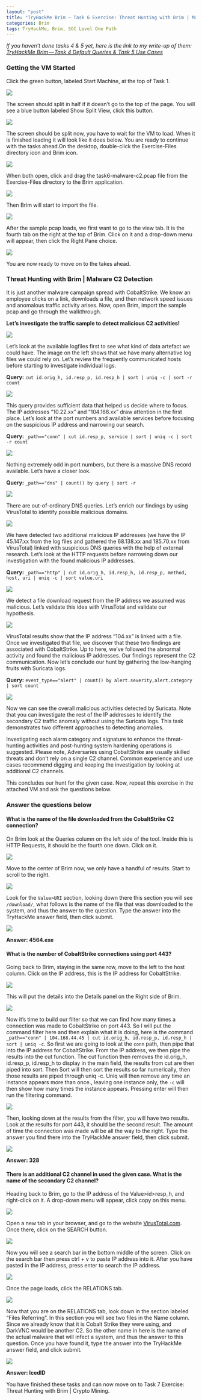 ```yaml
---
layout: "post"
title: "TryHackMe Brim — Task 6 Exercise: Threat Hunting with Brim | Malware C2 Detection"
categories: Brim
tags: TryHackMe, Brim, SOC Level One Path
---
```


_If you haven’t done tasks 4 & 5 yet, here is the link to my write-up of them:_ [_TryHackMe Brim — Task 4 Default Queries & Task 5 Use Cases_](https://medium.com/@haircutfish/tryhackme-brim-task-4-default-queries-task-5-use-cases-cd31926a1905)

### Getting the VM Started

Click the green button, labeled Start Machine, at the top of Task 1.

![](https://cdn-images-1.medium.com/max/720/0*9btBDBIv3QcAh1r0.png)

The screen should split in half if it doesn’t go to the top of the page. You will see a blue button labeled Show Split View, click this button.

![](https://cdn-images-1.medium.com/max/720/0*vBawZboGIxa8s2zq.png)

The screen should be split now, you have to wait for the VM to load. When it is finished loading it will look like it does below. You are ready to continue with the tasks ahead.On the desktop, double-click the Exercise-Files directory icon and Brim icon.

![](https://cdn-images-1.medium.com/max/720/0*kyVkNeKrv62q-TFx.png)

When both open, click and drag the task6-malware-c2.pcap file from the Exercise-Files directory to the Brim application.

![](https://cdn-images-1.medium.com/max/720/1*5czSkQ1CIbF7Kknj3qzGAA.png)

Then Brim will start to import the file.

![](https://cdn-images-1.medium.com/max/720/0*ujfo2-qfJHF-IRIR.png)

After the sample pcap loads, we first want to go to the view tab. It is the fourth tab on the right at the top of Brim. Click on it and a drop-down menu will appear, then click the Right Pane choice.

![](https://cdn-images-1.medium.com/max/720/0*sd7YX7B4FDYkDF-D.png)

You are now ready to move on to the takes ahead.

### **Threat Hunting with Brim | Malware C2 Detection**

It is just another malware campaign spread with CobaltStrike. We know an employee clicks on a link, downloads a file, and then network speed issues and anomalous traffic activity arises. Now, open Brim, import the sample pcap and go through the walkthrough.

**Let’s investigate the traffic sample to detect malicious C2 activities!**

![](https://cdn-images-1.medium.com/max/720/0*_lOZCE_mpHpNKY25.png)

Let’s look at the available logfiles first to see what kind of data artefact we could have. The image on the left shows that we have many alternative log files we could rely on. Let’s review the frequently communicated hosts before starting to investigate individual logs.

**Query:** `cut id.orig_h, id.resp_p, id.resp_h | sort | uniq -c | sort -r count`

![](https://cdn-images-1.medium.com/max/720/0*RVL4eTcOsySonXI0.png)

This query provides sufficient data that helped us decide where to focus. The IP addresses “10.22.xx” and “104.168.xx” draw attention in the first place. Let’s look at the port numbers and available services before focusing on the suspicious IP address and narrowing our search.

**Query:** `_path=="conn" | cut id.resp_p, service | sort | uniq -c | sort -r count`

![](https://cdn-images-1.medium.com/max/720/0*-q-uA2VVCv8yRbBE.png)

Nothing extremely odd in port numbers, but there is a massive DNS record available. Let’s have a closer look.

**Query:** `_path=="dns" | count() by query | sort -r`

![](https://cdn-images-1.medium.com/max/720/0*H9vmEgfanJmZuOyo.png)

There are out-of-ordinary DNS queries. Let’s enrich our findings by using VirusTotal to identify possible malicious domains.

![](https://cdn-images-1.medium.com/max/720/0*EkzuAgF9_xgQWAtI.png)

We have detected two additional malicious IP addresses (we have the IP 45.147.xx from the log files and gathered the 68.138.xx and 185.70.xx from VirusTotal) linked with suspicious DNS queries with the help of external research. Let’s look at the HTTP requests before narrowing down our investigation with the found malicious IP addresses.

**Query:** `_path=="http" | cut id.orig_h, id.resp_h, id.resp_p, method, host, uri | uniq -c | sort value.uri`

![](https://cdn-images-1.medium.com/max/720/0*crKz6Lw8MZCU3P4P.png)

We detect a file download request from the IP address we assumed was malicious. Let’s validate this idea with VirusTotal and validate our hypothesis.

![](https://cdn-images-1.medium.com/max/720/0*iy8x1tHzeunblqaS.png)

VirusTotal results show that the IP address “104.xx” is linked with a file. Once we investigated that file, we discover that these two findings are associated with CobaltStrike. Up to here, we’ve followed the abnormal activity and found the malicious IP addresses. Our findings represent the C2 communication. Now let’s conclude our hunt by gathering the low-hanging fruits with Suricata logs.

**Query:** `event_type=="alert" | count() by alert.severity,alert.category | sort count`

![](https://cdn-images-1.medium.com/max/720/0*WDPg3BMvCE6X0Fpo.png)

Now we can see the overall malicious activities detected by Suricata. Note that you can investigate the rest of the IP addresses to identify the secondary C2 traffic anomaly without using the Suricata logs. This task demonstrates two different approaches to detecting anomalies.

Investigating each alarm category and signature to enhance the threat-hunting activities and post-hunting system hardening operations is suggested. Please note, Adversaries using CobaltStrike are usually skilled threats and don’t rely on a single C2 channel. Common experience and use cases recommend digging and keeping the investigation by looking at additional C2 channels.

This concludes our hunt for the given case. Now, repeat this exercise in the attached VM and ask the questions below.

### Answer the questions below

#### What is the name of the file downloaded from the CobaltStrike C2 connection?

On Brim look at the Queries column on the left side of the tool. Inside this is HTTP Requests, it should be the fourth one down. Click on it.

![](https://cdn-images-1.medium.com/max/720/1*EqRwO01_URQDX54GxOsmjw.png)

Move to the center of Brim now, we only have a handful of results. Start to scroll to the right.

![](https://cdn-images-1.medium.com/max/720/1*mpf36Ffpup6mTjUbQTmJTg.png)

Look for the `Value>URI` section, looking down there this section you will see `/download/`, what follows is the name of the file that was downloaded to the system, and thus the answer to the question. Type the answer into the TryHackMe answer field, then click submit.

![](https://cdn-images-1.medium.com/max/720/1*YCUyjMMT1B4GjdpAoDlBNA.png)

**Answer: 4564.exe**



#### What is the number of CobaltStrike connections using port 443?

Going back to Brim, staying in the same row, move to the left to the host column. Click on the IP address, this is the IP address for CobaltStrike.

![](https://cdn-images-1.medium.com/max/720/1*TLvvPs_m1cayewQKHq0Edw.png)

This will put the details into the Details panel on the Right side of Brim.

![](https://cdn-images-1.medium.com/max/720/1*kXRBxo7ZG7rnYAljcIe-DQ.png)

Now it’s time to build our filter so that we can find how many times a connection was made to CobaltStrike on port 443. So I will put the command filter here and then explain what it is doing, here is the command `_path=="conn" | 104.168.44.45 | cut id.orig_h, id.resp_p, id.resp_h | sort | uniq -c`. So first we are going to look at the `conn` path, then pipe that into the IP address for CobaltStrike. From the IP address, we then pipe the results into the cut function. The cut function then removes the id.orig_h, id.resp_p, id.resp_h to display in the main field, the results from cut are then piped into sort. Then Sort will then sort the results so far numerically, then those results are piped through uniq -c. Uniq will then remove any time an instance appears more than once., leaving one instance only, the `-c` will then show how many times the instance appears. Pressing enter will then run the filtering command.

![](https://cdn-images-1.medium.com/max/720/1*iByUWY6MSkV8OZO5_LBPcg.png)

Then, looking down at the results from the filter, you will have two results. Look at the results for port 443, it should be the second result. The amount of time the connection was made will be all the way to the right. Type the answer you find there into the TryHackMe answer field, then click submit.

![](https://cdn-images-1.medium.com/max/720/1*li7TGvFjx8t1CtkbpsXB9w.png)

**Answer: 328**



#### There is an additional C2 channel in used the given case. What is the name of the secondary C2 channel?

Heading back to Brim, go to the IP address of the Value>id>resp_h, and right-click on it. A drop-down menu will appear, click copy on this menu.

![](https://cdn-images-1.medium.com/max/720/1*y7cBPeltSsE0LARxIn7JOw.png)

Open a new tab in your browser, and go to the website [VirusTotal.com](http://virustotal.com). Once there, click on the SEARCH button.

![](https://cdn-images-1.medium.com/max/720/1*I1hVcbt4vlqhOO1Isbr-JQ.png)

Now you will see a search bar in the bottom middle of the screen. Click on the search bar then press ctrl + v to paste IP address into it. After you have pasted in the IP address, press enter to search the IP address.

![](https://cdn-images-1.medium.com/max/720/1*gMELJdfsjrGhZ_DKvL8IOw.png)

Once the page loads, click the RELATIONS tab.

![](https://cdn-images-1.medium.com/max/720/1*6AQF6KfW2YVWM_Em3wRDEg.png)

Now that you are on the RELATIONS tab, look down in the section labeled “Files Referring”. In this section you will see two files in the Name column. Since we already know that it is Cobalt Strike they were using, and DarkVNC would be another C2. So the other name in here is the name of the actual malware that will infect a system, and thus the answer to this question. Once you have found it, type the answer into the TryHackMe answer field, and click submit.

![](https://cdn-images-1.medium.com/max/720/1*uwuGd289mElF9vMVLTrtNA.png)

**Answer: IcedID**



You have finished these tasks and can now move on to Task 7 Exercise: Threat Hunting with Brim | Crypto Mining.
